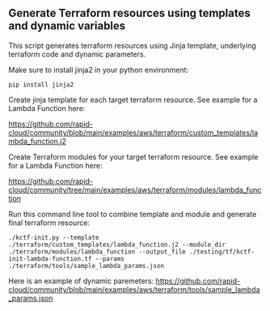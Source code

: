 ## Generate Terraform resources using templates and dynamic variables

This script generates terraform resources using Jinja template, underlying terraform code and dynamic parameters.

Make sure to install jinja2 in your python environment:

`pip install jinja2`

Create jinja template for each target terraform resource. See example for a Lambda Function here:

https://github.com/rapid-cloud/community/blob/main/examples/aws/terraform/custom_templates/lambda_function.j2

Create Terraform modules for your target terraform resource. See example for a Lambda Function here:

https://github.com/rapid-cloud/community/tree/main/examples/aws/terraform/modules/lambda_function

Run this command line tool to combine template and module and generate final terraform resource:

```./kctf-init.py --template ./terraform/custom_templates/lambda_function.j2 --module_dir ./terraform/modules/lambda_function --output_file ./testing/tf/kctf-init-lambda-function.tf --params ./terraform/tools/sample_lambda_params.json```

Here is an example of dynamic paremeters: https://github.com/rapid-cloud/community/blob/main/examples/aws/terraform/tools/sample_lambda_params.json
